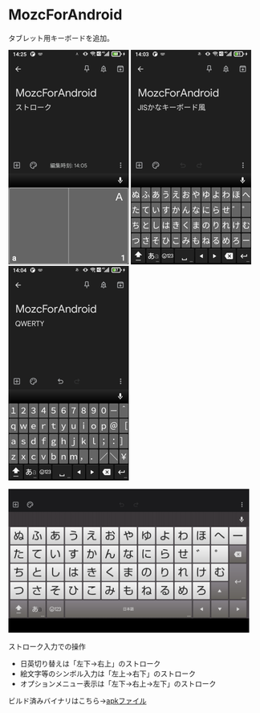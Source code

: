 # MozcForAndroid
タブレット用キーボードを追加。
<p>
<img src="Screenshot_STROKE.png" width="240px" />
<img src="Screenshot_JISKANA.png" width="240px" />
<img src="Screenshot_QWERTY.png" width="240px" />
</p>
<img src="Screenshot_TABLET.png" width="480px" />

ストローク入力での操作
* 日英切り替えは「左下→右上」のストローク
* 絵文字等のシンボル入力は「左上→右下」のストローク
* オプションメニュー表示は「左下→右上→左下」のストローク

ビルド済みバイナリはこちら→[apkファイル](./MozcForAndroid.apk)
